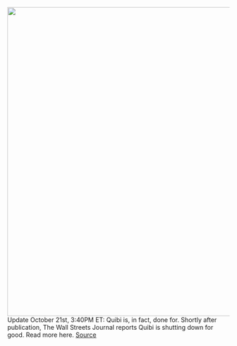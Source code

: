 <img src='https://cdn.vox-cdn.com/thumbor/P7_lJt4qGwHWNANR-rMsQLNVUNc=/0x0:3000x2000/1200x800/filters:focal(1260x760:1740x1240)/cdn.vox-cdn.com/uploads/chorus_image/image/67667424/gblackmon_200403_3960_quibi_0005.0.0.jpg' width='700px' /><br/>
Update October 21st, 3:40PM ET: Quibi is, in fact, done for. Shortly after publication, The Wall Streets Journal reports Quibi is shutting down for good. Read more here.
<a href='https://www.theverge.com/2020/10/21/21527131/quibi-shutdown-sale-streaming-jeffrey-katzenberg'> Source <a/>